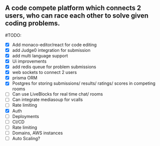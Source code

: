 ## A code compete platform which connects 2 users, who can race each other to solve given coding problems. 

#TODO: 

- [x] Add monaco-editor/react for code editing
- [x] add Judge0 integration for submission
- [x] add multi language support
- [x] Ui improvements
- [x] add redis queue for problem submissions
- [x] web sockets to connect 2 users
- [x] prisma ORM
- [x] Postgres for storing submissions/ results/ ratings/ scores in competing rooms
- [ ] Can use LiveBlocks for real time chat/ rooms
- [ ] Can integrate mediasoup for vcalls
- [ ] Rate limiting
- [x] Auth
- [ ] Deployments
- [ ] CI/CD
- [ ] Rate limiting
- [ ] Domains, AWS instances
- [ ] Auto Scaling?
